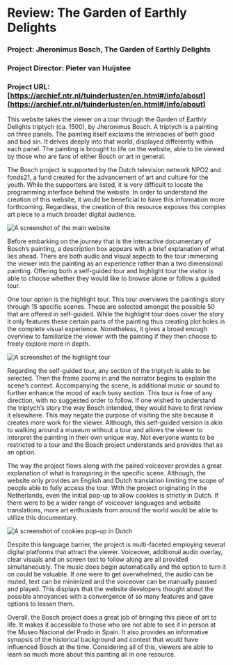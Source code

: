 # Review: The Garden of Earthly Delights

### Project: Jheronimus Bosch, The Garden of Earthly Delights

### Project Director: Pieter van Huijstee

### Project URL: [https://archief.ntr.nl/tuinderlusten/en.html#/info/about](https://archief.ntr.nl/tuinderlusten/en.html#/info/about)

This website takes the viewer on a tour through the Garden of Earthly Delights triptych (ca. 1500), by Jheronimus Bosch. A triptych is a painting on three panels. The painting itself exclaims the intricacies of both good and bad sin. It delves deeply into that world, displayed differently within each panel. The painting is brought to life on the website, able to be viewed by those who are fans of either Bosch or art in general. 

The Bosch project is supported by the Dutch television network NPO2 and fonds21, a fund created for the advancement of art and culture for the youth. While the supporters are listed, it is very difficult to locate the programming interface behind the website. In order to understand the creation of this website, it would be beneficial to have this information more forthcoming. Regardless, the creation of this resource exposes this complex art piece to a much broader digital audience.

![A screenshot of the main website](https://meganednie.github.io/English-350/images/Photo1.png)

Before embarking on the journey that is the interactive documentary of Bosch’s painting, a description box appears with a brief explanation of what lies ahead. There are both audio and visual aspects to the tour immersing the viewer into the painting as an experience rather than a two dimensional painting. Offering both a self-guided tour and highlight tour the visitor is able to choose whether they would like to browse alone or follow a guided tour.

One tour option is the highlight tour. This tour overviews the painting’s story through 15 specific scenes. These are selected amongst the possible 50  that are offered in self-guided. While the highlight tour does cover the story it only features these certain parts of the painting thus creating plot holes in the complete visual experience. Nonetheless, it gives a broad enough overview to familiarize the viewer with the painting if they then choose to freely explore more in depth. 

![A screenshot of the highlight tour](https://meganednie.github.io/English-350/images/Photo2.png)

Regarding the self-guided tour, any section of the triptych is able to be selected. Then the frame zooms in and the narrator begins to explain the scene’s context. Accompanying the scene, is additional music or sound to further enhance the mood of each busy section. This tour is free of any direction, with no suggested order to follow. If one wished to understand the triptych’s story the way Bosch intended, they would have to first review it elsewhere. This may negate the purpose of visiting the site because it creates more work for the viewer. Although, this self-guided version is akin to walking around a museum without a tour and allows the viewer to interpret the painting in their own unique way. Not everyone wants to be restricted to a tour and the Bosch project understands and provides that as an option.

The way the project flows along with the paired voiceover provides a great explanation of what is transpiring in the specific scene. Although, the website only provides an English and Dutch translation limiting the scope of people able to fully access the tour. With the project originating in the Netherlands, even the initial pop-up to allow cookies is strictly in Dutch. If there were to be a wider range of voiceover languages and website translations, more art enthusiasts from around the world would be able to utilize this documentary. 

![A screenshot of cookies pop-up in Dutch](https://meganednie.github.io/English-350/images/Photo3.png)

Despite this language barrier, the project is multi-faceted employing several digital platforms that attract the viewer. Voiceover, additional audio overlay, clear visuals and on screen text to follow along are all provided simultaneously. The music does begin automatically and the option to turn it on could be valuable. If one were to get overwhelmed, the audio can be muted, text can be minimized and the voiceover can be manually paused and played. This displays that the website developers thought about the possible annoyances with a convergence of so many features and gave options to lessen them.

Overall, the Bosch project does a great job of bringing this piece of art to life. It makes it accessible to those who are not able to see it in person at the Museo Nacional del Prado in Spain. It also provides an informative synopsis of the historical background and context that would have influenced Bosch at the time. Considering all of this, viewers are able to learn so much more about this painting all in one resource. 
